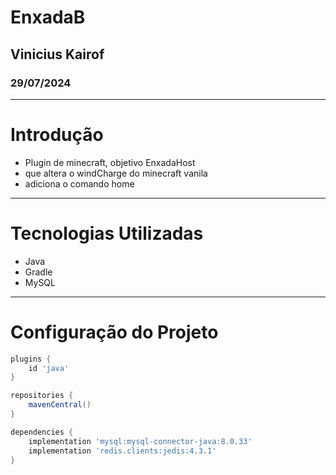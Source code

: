 # EnxadaB
## Vinicius Kairof
### 29/07/2024
---

# Introdução

- Plugin de minecraft, objetivo EnxadaHost
- que altera o windCharge do minecraft vanila
- adiciona o comando home
---
# Tecnologias Utilizadas
- Java
- Gradle
- MySQL
---

# Configuração do Projeto

```groovy
plugins {
    id 'java'
}

repositories {
    mavenCentral()
}

dependencies {
    implementation 'mysql:mysql-connector-java:8.0.33'
    implementation 'redis.clients:jedis:4.3.1'
}
